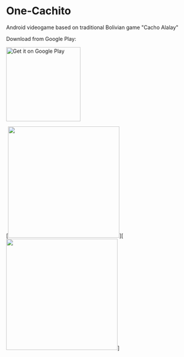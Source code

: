 # One-Cachito
Android videogame based on traditional Bolivian game "Cacho Alalay"

Download from Google Play:

<a href="https://play.google.com/store/apps/details?id=com.vinidsl.onecachito">
  <img alt="Get it on Google Play"
       width="200"
       src="https://play.google.com/intl/en_us/badges/images/generic/en-play-badge.png" />
</a>

[<img src="https://lh3.googleusercontent.com/uiK-V94UJqKdXI2XGuY-1GwCaH_t5h_2e1t8nKfHfescQp2pF5A2Q6GwWwx73POSUTI=h900-rw"
      width="300">][<img src="https://lh3.googleusercontent.com/6LAD4EPLhKQZqXZlBD8eGqasl8L3dk55o2OuAfAWNxYZISBIs29H-dHVlbSL0o4IlNXB=h900-rw"
      width="300">]
